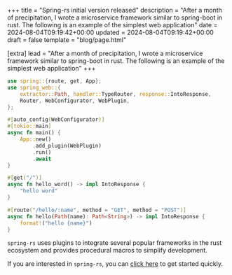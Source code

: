 +++
title = "Spring-rs initial version released"
description = "After a month of precipitation, I wrote a microservice framework similar to spring-boot in rust. The following is an example of the simplest web application"
date = 2024-08-04T09:19:42+00:00
updated = 2024-08-04T09:19:42+00:00
draft = false
template = "blog/page.html"

[extra]
lead = "After a month of precipitation, I wrote a microservice framework similar to spring-boot in rust. The following is an example of the simplest web application"
+++

```rust
use spring::{route, get, App};
use spring_web::{
    extractor::Path, handler::TypeRouter, response::IntoResponse, 
    Router, WebConfigurator, WebPlugin,
};

#[auto_config(WebConfigurator)]
#[tokio::main]
async fn main() {
    App::new()
        .add_plugin(WebPlugin)
        .run()
        .await
}

#[get("/")]
async fn hello_word() -> impl IntoResponse {
    "hello word"
}

#[route("/hello/:name", method = "GET", method = "POST")]
async fn hello(Path(name): Path<String>) -> impl IntoResponse {
    format!("hello {name}")
}
```

`spring-rs` uses plugins to integrate several popular frameworks in the rust ecosystem and provides procedural macros to simplify development.

If you are interested in `spring-rs`, you can [click here](/docs/getting-started/quick-start/) to get started quickly.